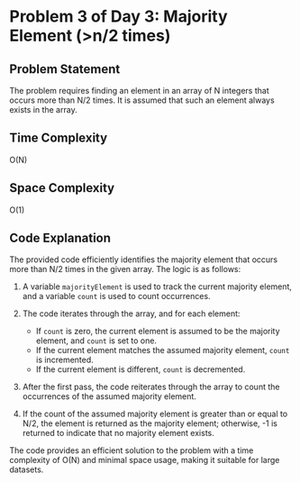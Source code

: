 # Problem 3 of Day 3: Majority Element (>n/2 times)

## Problem Statement

The problem requires finding an element in an array of N integers that occurs more than N/2 times. It is assumed that such an element always exists in the array.

## Time Complexity

O(N)

## Space Complexity

O(1)

## Code Explanation

The provided code efficiently identifies the majority element that occurs more than N/2 times in the given array. The logic is as follows:

1. A variable `majorityElement` is used to track the current majority element, and a variable `count` is used to count occurrences.

2. The code iterates through the array, and for each element:

   - If `count` is zero, the current element is assumed to be the majority element, and `count` is set to one.
   - If the current element matches the assumed majority element, `count` is incremented.
   - If the current element is different, `count` is decremented.

3. After the first pass, the code reiterates through the array to count the occurrences of the assumed majority element.

4. If the count of the assumed majority element is greater than or equal to N/2, the element is returned as the majority element; otherwise, -1 is returned to indicate that no majority element exists.

The code provides an efficient solution to the problem with a time complexity of O(N) and minimal space usage, making it suitable for large datasets.
